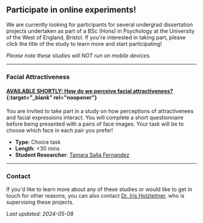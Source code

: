 ## Participate in online experiments!

We are currently looking for participants for several undergrad dissertation projects undertaken as part of a BSc (Hons) in Psychology at the University of the West of England, Bristol. If you're interested in taking part, please click the title of the study to learn more and start participating!

*Please note these studies will NOT run on mobile devices.*

-----

### Facial Attractiveness

#### [AVAILABLE SHORTLY: How do we perceive facial attractiveness?](https://uwe.eu.qualtrics.com/){:target="_blank" rel="noopener"}

You are invited to take part in a study on how perceptions of attractivenees and facial expressions interact. You will complete a short questionnaire before being presented with a pairs of face images. Your task will be to choose which face in each pair you prefer! 

- **Type**: Choice task
- **Length**: <30 mins
- **Student Researcher**: [Tamara Salla Fernandez](mailto:tamara2.sallafernandez@live.uwe.ac.uk)

-----

### Contact

If you'd like to learn more about any of these studies or would like to get in touch for other reasons, you can also contact [Dr. Iris Holzleitner](mailto:Iris.Holzleitner@uwe.ac.uk), who is supervising these projects.

*Last updated: 2024-05-08*
